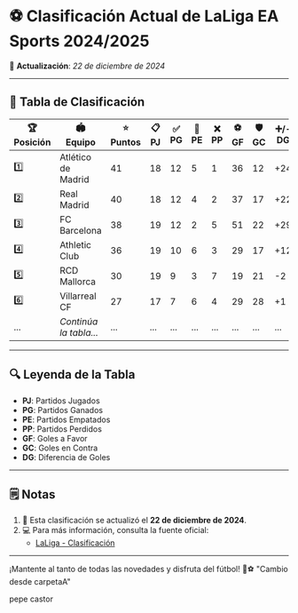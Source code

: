 # ⚽ Clasificación Actual de LaLiga EA Sports 2024/2025

📅 **Actualización**: *22 de diciembre de 2024*

---

## 🌟 Tabla de Clasificación

| 🏆 **Posición** | 🏟️ **Equipo**       | ⭐ **Puntos** | 📋 **PJ** | ✅ **PG** | 🤝 **PE** | ❌ **PP** | ⚽ **GF** | 🛡️ **GC** | ➕/- **DG** |
|-----------------|--------------------|--------------|-----------|-----------|-----------|-----------|-----------|-----------|-------------|
| 1️⃣             | Atlético de Madrid | 41           | 18        | 12        | 5         | 1         | 36        | 12        | +24         |
| 2️⃣           | Real Madrid        | 40           | 18        | 12        | 4         | 2         | 37        | 17        | +22         |
| 3️⃣             | FC Barcelona       | 38           | 19        | 12        | 2         | 5         | 51        | 22        | +29         |
| 4️⃣             | Athletic Club      | 36           | 19        | 10        | 6         | 3         | 29        | 17        | +12         |
| 5️⃣             | RCD Mallorca       | 30           | 19        | 9         | 3         | 7         | 19        | 21        | -2          |
| 6️⃣             | Villarreal CF      | 27           | 17        | 7         | 6         | 4         | 29        | 28        | +1          |
| ...             | *Continúa la tabla...* | ...      | ...       | ...       | ...       | ...       | ...       | ...       | ...         |

---

## 🔍 Leyenda de la Tabla

- **PJ**: Partidos Jugados  
- **PG**: Partidos Ganados  
- **PE**: Partidos Empatados  
- **PP**: Partidos Perdidos  
- **GF**: Goles a Favor  
- **GC**: Goles en Contra  
- **DG**: Diferencia de Goles  

---

## 🗒️ Notas

1. 📌 Esta clasificación se actualizó el **22 de diciembre de 2024**.  
2. 💻 Para más información, consulta la fuente oficial:  
   - [LaLiga - Clasificación](https://www.laliga.com/laliga-easports/clasificacion)

---

¡Mantente al tanto de todas las novedades y disfruta del fútbol! 🥳⚽
"Cambio desde carpetaA" 

pepe castor
